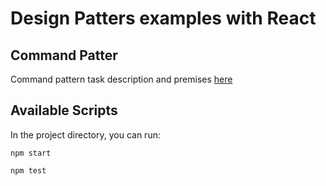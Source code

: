 # Design Patters examples with React

## Command Patter
Command pattern task description and premises [here](/src/CommandPattern/README.md) 

## Available Scripts

In the project directory, you can run:

`npm start`

`npm test`

